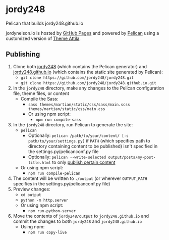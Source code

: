 # jordy248
Pelican that builds jordy248.github.io

jordynelson.io is hosted by [GitHub Pages](https://pages.github.com/) and powered by [Pelican](https:///getpelican.com) using a customized version of [Theme Attila](https://github.com/arulrajnet/attila).

## Publishing
1. Clone both [jordy248](https://github.com/jordy248/jordy248) (which contains the Pelican generator) and [jordy248.github.io](https://github.com/jordy248/jordy248.github.io) (which contains the static site generated by Pelican):
    * `git clone https://github.com/jordy248/jordy248.git`
    * `git clone https://github.com/jordy248/jordy248.github.io.git`
2. In the `jordy248` directory, make any changes to the Pelican configuration file, theme files, or content
    * Compile the Sass:
        * `sass themes/martian/static/css/sass/main.scss themes/martian/static/css/main.css`
        * Or using npm script:
            * `npm run compile-sass`
3. In the `jordy248` directory, run Pelican to generate the site:
    * `pelican`
        * Optionally: `pelican /path/to/your/content/ [-s path/to/your/settings.py]` if `PATH` (which specifies path to directory containing content to be published) isn't specified in the settings.py/pelicanconf.py file
        * Optionally: `pelican --write-selected output/posts/my-post-title.html` to only [publish certain content](http://docs.getpelican.com/en/stable/settings.html#writing-only-selected-content)
    * Or using npm script:
        * `npm run compile-pelican`
4. The content will be written to `./output` (or wherever `OUTPUT_PATH` specifies in the settings.py/pelicanconf.py file)
5. Preview changes:
    * `cd output`
    * `python -m http.server`
    * Or using npm script:
        * `npm run-python-server`
6. Move the contents of `jordy248/output` to `jordy248.github.io` and commit the changes to both `jordy248` and `jordy248.github.io`
    * Using npm:
        * `npm run copy-live`